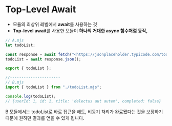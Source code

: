 # Top-Level Await

- 모듈의 최상위 레벨에서 **await**를 사용하는 것
- **Top-level await**를 사용한 모듈이 **하나의 거대한 async 함수처럼 동작,**


```jsx
// A.mjs
let todoList;

const response = await fetch("<https://jsonplaceholder.typicode.com/todos/1>");
todoList = await response.json();

export { todoList };

//----------------------
// B.mjs
import { todoList } from "./todoList.mjs";

console.log(todoList); 
// {userId: 1, id: 1, title: 'delectus aut autem', completed: false}
```
B 모듈에서는 todoList로 바로 접근을 해도, 비동기 처리가 완료됐다는 것을 보장하기 때문에 원하던 결과를 얻을 수 있게 됩니다.
